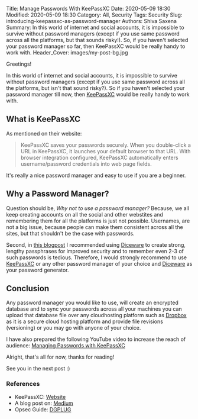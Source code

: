 Title: Manage Passwords With KeePassXC
Date: 2020-05-09 18:30
Modified: 2020-05-09 18:30
Category: All, Security 
Tags: Security
Slug: introducing-keepassxc-as-password-manager
Authors: Shiva Saxena
Summary: In this world of internet and social accounts, it is impossible to survive without password managers (except if you use same password across all the platforms, but that sounds risky!). So, if you haven't selected your password manager so far, then KeePassXC would be really handy to work with. 
Header_Cover: images/my-post-bg.jpg


Greetings!

In this world of internet and social accounts, it is impossible to survive without password managers (except if you use same password across all the platforms, but isn't that sound risky?). So if you haven't selected your password manager till now, then [KeePassXC](https://keepassxc.org/) would be really handy to work with.

## What is KeePassXC
As mentioned on their website:

> KeePassXC saves your passwords securely. When you double-click a URL in KeePassXC, it launches your default browser to that URL. With browser integration configured, KeePassXC automatically enters username/password credentials into web page fields. 

It's really a nice password manager and easy to use if you are a beginner.

## Why a Password Manager?
Question should be, *Why not to use a password manager?* Because, we all keep creating accounts on all the social and other webstites and remembering them for all the platforms is just not possible. Usernames, are not a big issue, because people can make them consistent across all the sites, but that shouldn't be the case with passwords.

Second, in [this blogpost](https://misternarayan.wordpress.com/2020/05/09/how-to-generate-super-secure-passwords-with-diceware/) I recommended using [Diceware](https://pypi.org/project/diceware/) to create strong, lengthy passphrases for improved security and to remember even 2-3 of such passwords is tedious. Therefore, I would strongly recommend to use [KeePassXC](https://keepassxc.org/) or any other password manager of your choice and [Diceware](https://pypi.org/project/diceware/) as your password generator.

## Conclusion
Any password manager you would like to use, will create an encrypted database and to sync your passwords across all your machines you can upload that database file over any cloudhosting platform such as [Dropbox](https://www.dropbox.com/) as it is a secure cloud hosting platform and provide file revisions (versioning) or you may go with anyone of your choice.

I have also prepared the following YouTube video to increase the reach of audience: [Managing Passwords with KeePassXC](https://youtu.be/zeRQNY2GSgE)

Alright, that's all for now, thanks for reading!

See you in the next post :)

### References
- KeePassXC: [Website](https://keepassxc.org/)
- A blog post on: [Medium](https://medium.com/@mshelton/keypass-for-beginners-dc8adfcdad54)
- Opsec Guide: [DGPLUG](https://summertraining.readthedocs.io/en/latest/opsec.html)
